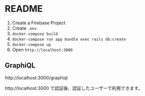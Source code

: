 # README

1. Create a Firebase Project
2. Create `.env`
3. `docker-compose build`
4. `docker-compose run app bundle exec rails db:create`
5. `docker-compose up`
6. Open `http://localhost:3000`

## GraphiQL

http://localhost:3000/graphiql

http://localhost:3000 で認証後、認証したユーザーで利用できます。
